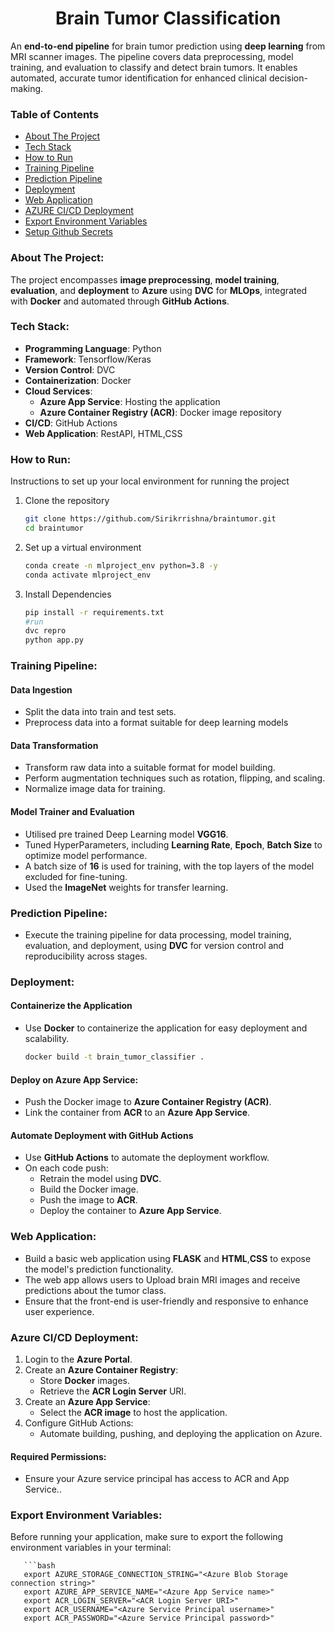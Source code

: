 <h1 align="center">Brain Tumor Classification</h1>

An **end-to-end pipeline** for brain tumor prediction using **deep learning** from MRI scanner images. The pipeline covers data preprocessing, model training, and evaluation to classify and detect brain tumors. It enables automated, accurate tumor identification for enhanced clinical decision-making.

### Table of Contents
- [About The Project](#about-the-project)
- [Tech Stack](#tech-stack)
- [How to Run](#how-to-run)
- [Training Pipeline](#training-pipeline)
- [Prediction Pipeline](#prediction-pipeline)
- [Deployment](#deployment)
- [Web Application](#web-application)
- [AZURE CI/CD Deployment](#aws-cicd-deployment)
- [Export Environment Variables](#export-environment-variables)
- [Setup Github Secrets](#setup-github-secrets)

### About The Project:


The project encompasses **image preprocessing**, **model training**, **evaluation**, and **deployment** to **Azure** using **DVC** for **MLOps**, integrated with **Docker** and automated through **GitHub Actions**.


### Tech Stack:

- **Programming Language**: Python
- **Framework**: Tensorflow/Keras
- **Version Control**: DVC
- **Containerization**: Docker
- **Cloud Services**:
  - **Azure App Service**: Hosting the application
  - **Azure Container Registry (ACR)**: Docker image repository
- **CI/CD**: GitHub Actions
- **Web Application**: RestAPI, HTML,CSS

### How to Run:

Instructions to set up your local environment for running the project

1. Clone the repository
   ```bash
   git clone https://github.com/Sirikrrishna/braintumor.git
   cd braintumor
2. Set up a virtual environment
   ```bash
   conda create -n mlproject_env python=3.8 -y
   conda activate mlproject_env
3. Install Dependencies
   ```bash
   pip install -r requirements.txt
   #run
   dvc repro
   python app.py

### Training Pipeline:

#### Data Ingestion
- Split the data into train and test sets.
- Preprocess data into a format suitable for deep learning models
  
#### Data Transformation
- Transform raw data into a suitable format for model building.
- Perform augmentation techniques such as rotation, flipping, and scaling.
- Normalize image data for training.

#### Model Trainer and Evaluation
- Utilised pre trained Deep Learning model **VGG16**.
- Tuned HyperParameters, including **Learning Rate**, **Epoch**, **Batch Size** to optimize model performance.
- A batch size of **16** is used for training, with the top layers of the model excluded for fine-tuning.
- Used the **ImageNet** weights for transfer learning.

### Prediction Pipeline:
- Execute the training pipeline for data processing, model training, evaluation, and deployment, using **DVC** for version control and reproducibility across stages.

### Deployment:
#### Containerize the Application
- Use **Docker** to containerize the application for easy deployment and scalability.
  ```bash
  docker build -t brain_tumor_classifier .

#### Deploy on Azure App Service:
- Push the Docker image to **Azure Container Registry (ACR)**.
- Link the container from **ACR** to an **Azure App Service**.

#### Automate Deployment with GitHub Actions
- Use **GitHub Actions** to automate the deployment workflow.
- On each code push:
  - Retrain the model using **DVC**.
  - Build the Docker image.
  - Push the image to **ACR**.
  - Deploy the container to **Azure App Service**.

### Web Application:
- Build a basic web application using **FLASK** and **HTML**,**CSS** to expose the model's prediction functionality.
- The web app allows users to Upload brain MRI images and receive predictions about the tumor class.
- Ensure that the front-end is user-friendly and responsive to enhance user experience.

###  Azure CI/CD Deployment:
1. Login to the **Azure Portal**.
2. Create an **Azure Container Registry**:
   - Store **Docker** images.
   - Retrieve the **ACR Login Server** URI.
3. Create an **Azure App Service**:
   - Select the **ACR image** to host the application.
4. Configure GitHub Actions:
   - Automate building, pushing, and deploying the application on Azure.
   

#### Required Permissions:
- Ensure your Azure service principal has access to ACR and App Service..


### Export Environment Variables:

Before running your application, make sure to export the following environment variables in your terminal:

       ```bash
       export AZURE_STORAGE_CONNECTION_STRING="<Azure Blob Storage connection string>"
       export AZURE_APP_SERVICE_NAME="<Azure App Service name>"
       export ACR_LOGIN_SERVER="<ACR Login Server URI>"
       export ACR_USERNAME="<Azure Service Principal username>"
       export ACR_PASSWORD="<Azure Service Principal password>"


